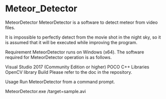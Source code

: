 # Meteor_Detector
MeteorDetector
MeteorDetector is a software to detect meteor from video files.

It is impossible to perfectly detect from the movie shot in the night sky, so it is assumed that it will be executed while improving the program.

Requirement
MeteorDetector runs on Windows (x64). The software required for MeteorDetector operation is as follows.

Visual Studio 2017 (Community Edition or higher)
POCO C++ Libraries
OpenCV library
Build
Please refer to the doc in the repository.

Usage
Run MeteorDetector from a command prompt.

MeteorDetector.exe /target=sample.avi
